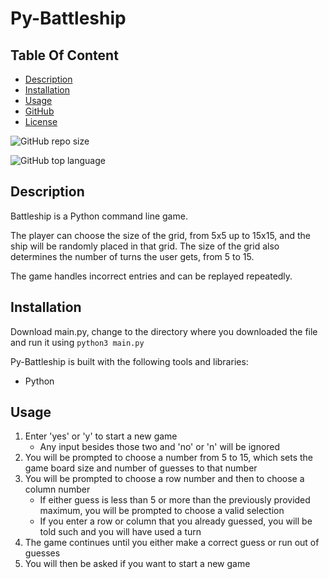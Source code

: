 # Py-Battleship


## Table Of Content

- [Description](#description)
- [Installation](#installation)
- [Usage](#usage)
- [GitHub](#github)
- [License](#license)


![GitHub repo size](https://img.shields.io/github/repo-size/robertlent/py_battleship?style=plastic)

  ![GitHub top language](https://img.shields.io/github/languages/top/robertlent/py_battleship?style=plastic)



## Description

  Battleship is a Python command line game.

The player can choose the size of the grid, from 5x5 up to 15x15, and the ship will be randomly placed in that grid. The size of the grid also determines the number of turns the user gets, from 5 to 15.

The game handles incorrect entries and can be replayed repeatedly.



## Installation

Download main.py, change to the directory where you downloaded the file and run it using `python3 main.py`

Py-Battleship is built with the following tools and libraries: <ul><li>Python</li></ul>



## Usage
 
1. Enter 'yes' or 'y' to start a new game
    - Any input besides those two and 'no' or 'n' will be ignored
2. You will be prompted to choose a number from 5 to 15, which sets the game board size and number of guesses to that number
3. You will be prompted to choose a row number and then to choose a column number
    - If either guess is less than 5 or more than the previously provided maximum, you will be prompted to choose a valid selection
    - If you enter a row or column that you already guessed, you will be told such and you will have used a turn
4. The game continues until you either make a correct guess or run out of guesses
5. You will then be asked if you want to start a new game



